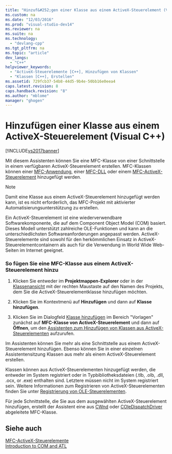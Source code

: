 ```yaml
---
title: "Hinzuf&#252;gen einer Klasse aus einem ActiveX-Steuerelement (Visual C++)"
ms.custom: na
ms.date: "12/03/2016"
ms.prod: "visual-studio-dev14"
ms.reviewer: na
ms.suite: na
ms.technology: 
  - "devlang-cpp"
ms.tgt_pltfrm: na
ms.topic: "article"
dev_langs: 
  - "C++"
helpviewer_keywords: 
  - "ActiveX-Steuerelemente [C++], Hinzufügen von Klassen"
  - "Klassen [C++], Erstellen"
ms.assetid: 729fcb37-54b8-44d5-9b4e-50bb16e0eea4
caps.latest.revision: 8
caps.handback.revision: "8"
ms.author: "mblome"
manager: "ghogen"
---
```

# Hinzuf&#252;gen einer Klasse aus einem ActiveX-Steuerelement (Visual C++)
[!INCLUDE[vs2017banner](../assembler/inline/includes/vs2017banner.md)]

Mit diesem Assistenten können Sie eine MFC\-Klasse von einer Schnittstelle in einem verfügbaren ActiveX\-Steuerelement erstellen.  MFC\-Klassen können einer [MFC\-Anwendung](../mfc/reference/creating-an-mfc-application.md), einer [MFC\-DLL](../mfc/reference/creating-an-mfc-dll-project.md) oder einem [MFC\-ActiveX\-Steuerelement](../mfc/reference/creating-an-mfc-activex-control.md) hinzugefügt werden.  
  
> [!NOTE]
>  Damit eine Klasse aus einem ActiveX\-Steuerelement hinzugefügt werden kann, ist es nicht erforderlich, das MFC\-Projekt mit aktivierter Automatisierungsunterstützung zu erstellen.  
  
 Ein ActiveX\-Steuerelement ist eine wiederverwendbare Softwarekomponente, die auf dem Component Object Model \(COM\) basiert. Dieses Modell unterstützt zahlreiche OLE\-Funktionen und kann an die unterschiedlichsten Softwareanforderungen angepasst werden.  ActiveX\-Steuerelemente sind sowohl für den herkömmlichen Einsatz in ActiveX\-Steuerelementcontainern als auch für die Verwendung in World Wide Web\-Seiten im Internet geeignet.  
  
### So fügen Sie eine MFC\-Klasse aus einem ActiveX\-Steuerelement hinzu  
  
1.  Klicken Sie entweder im **Projektmappen\-Explorer** oder in der [Klassenansicht](assetId:///8d7430a9-3e33-454c-a9e1-a85e3d2db925) mit der rechten Maustaste auf den Namen des Projekts, dem Sie die ActiveX\-Steuerelementklasse hinzufügen möchten.  
  
2.  Klicken Sie im Kontextmenü auf **Hinzufügen** und dann auf **Klasse hinzufügen**.  
  
3.  Klicken Sie im Dialogfeld [Klasse hinzufügen](../ide/add-class-dialog-box.md) im Bereich "Vorlagen" zunächst auf **MFC\-Klasse von ActiveX\-Steuerelement** und dann auf **Öffnen**, um den [Assistenten zum Hinzufügen von Klassen aus ActiveX\-Steuerelementen](../ide/add-class-from-activex-control-wizard.md) aufzurufen.  
  
 Im Assistenten können Sie mehr als eine Schnittstelle aus einem ActiveX\-Steuerelement hinzufügen.  Ebenso können Sie in einer einzelnen Assistentensitzung Klassen aus mehr als einem ActiveX\-Steuerelement erstellen.  
  
 Klassen können aus ActiveX\-Steuerelementen hinzugefügt werden, die entweder im System registriert oder in Typbibliotheksdateien \(.tlb, .olb, .dll, .ocx, or .exe\) enthalten sind. Letztere müssen nicht im System registriert sein.  Weitere Informationen zum Registrieren von ActiveX\-Steuerelementen finden Sie unter [Registrierung von OLE\-Steuerelementen](../mfc/reference/registering-ole-controls.md).  
  
 Für jede Schnittstelle, die Sie aus dem ausgewählten ActiveX\-Steuerelement hinzufügen, erstellt der Assistent eine aus [CWnd](../mfc/reference/cwnd-class.md) oder [COleDispatchDriver](../mfc/reference/coledispatchdriver-class.md) abgeleitete MFC\-Klasse.  
  
## Siehe auch  
 [MFC\-ActiveX\-Steuerelemente](../mfc/mfc-activex-controls.md)   
 [Introduction to COM and ATL](../atl/introduction-to-com-and-atl.md)